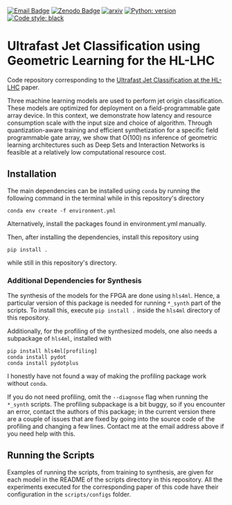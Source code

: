 [![Email Badge](https://img.shields.io/badge/blah-podagiu%40ethz.ch-blue?style=flat-square&logo=minutemailer&logoColor=white&label=%20&labelColor=grey)](mailto:podagiu@ethz.ch)
[![Zenodo Badge](https://img.shields.io/badge/blah-10.5281%2Fzenodo.10553804-blue?style=flat-square&label=Zenodo&labelColor=grey)](https://zenodo.org/records/10553805)
[![arxiv](https://img.shields.io/badge/blah-2402.01876-red?style=flat-square&label=arXiv&labelColor=grey)](https://arxiv.org/abs/2402.01876)
[![Python: version](https://img.shields.io/badge/python-3.10-blue?style=flat-square&logo=python)](https://www.python.org/downloads/)
[![Code style: black](https://img.shields.io/badge/code%20style-black-black?style=flat-square&logo=black)](https://github.com/psf/black)

# Ultrafast Jet Classification using Geometric Learning for the HL-LHC

Code repository corresponding to the [Ultrafast Jet Classification at the HL-LHC](https://arxiv.org/abs/2402.01876) paper.

Three machine learning models are used to perform jet origin classification. 
These models are optimized for deployment on a field-programmable gate array device. 
In this context, we demonstrate how latency and resource consumption scale with the input size and choice of algorithm. 
Through quantization-aware training and efficient synthetization for a specific field programmable gate array, we show that O(100) ns inference of geometric learning architectures such as Deep Sets and Interaction Networks is feasible at a relatively low computational resource cost.

## Installation
The main dependencies can be installed using `conda` by running the following command in the terminal while in this repository's directory
```
conda env create -f environment.yml
```
Alternatively, install the packages found in environment.yml manually.


Then, after installing the dependencies, install this repository using
```
pip install .
```
while still in this repository's directory.

### Additional Dependencies for Synthesis
The synthesis of the models for the FPGA are done using `hls4ml`.
Hence, a particular version of this package is needed for running `*_synth` part of the scripts.
To install this, execute `pip install .` inside the `hls4ml` directory of this repository.

Additionally, for the profiling of the synthesized models, one also needs a subpackage of `hls4ml`, installed with
```
pip install hls4ml[profiling]
conda install pydot
conda install pydotplus
```
I honestly have not found a way of making the profiling package work without `conda`.

If you do not need profiling, omit the `--diagnose` flag when running the `*_synth` scripts.
The profiling subpackage is a bit buggy, so if you encounter an error, contact the authors of this package; in the current version there are a couple of issues that are fixed by going into the source code of the profiling and changing a few lines.
Contact me at the email address above if you need help with this.

## Running the Scripts
Examples of running the scripts, from training to synthesis, are given for each model in the README of the scripts directory in this repository.
All the experiments executed for the corresponding paper of this code have their configuration in the `scripts/configs` folder.
